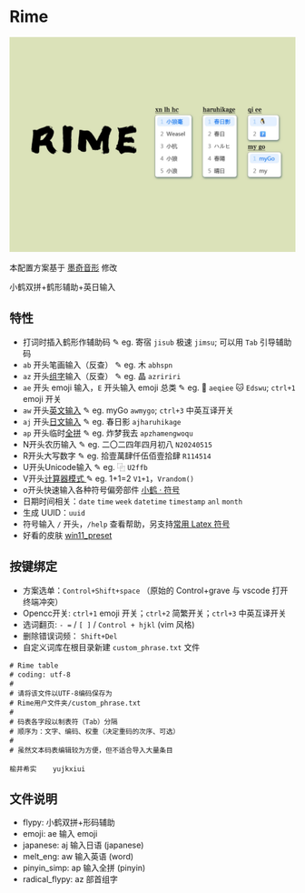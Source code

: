 # Rime

![](./image.jpg)

本配置方案基于 [墨奇音形](https://github.com/gaboolic/rime-shuangpin-fuzhuma) 修改

小鹤双拼+鹤形辅助+英日输入

## 特性

- 打词时插入鹤形作辅助码 ✎ eg. 寄宿 `jisub` 极速 `jimsu`; 可以用 `Tab` 引导辅助码
- `ab` 开头笔画输入（反查） ✎ eg. 木 `abhspn`
- `az` 开头[组字](https://github.com/mirtlecn/rime-radical-pinyin)输入（反查） ✎ eg. 晶 `azririri`
- `ae` 开头 emoji 输入，`E` 开头输入 emoji 总类 ✎ eg. 🐧 `aeqiee` 🐱 `Edswu`; `ctrl+1` emoji 开关
- `aw` 开头[英文输入](https://github.com/tumuyan/rime-melt) ✎ eg. myGo `awmygo`; `ctrl+3` 中英互译开关
- `aj` 开头[日文输入](https://github.com/gkovacs/rime-japanese) ✎ eg. 春日影 `ajharuhikage` 
- `ap` 开头临时[全拼](https://github.com/iDvel/rime-ice) ✎ eg. 炸梦我去 `apzhamengwoqu`
- N开头农历输入 ✎ eg. 二〇二四年四月初八 `N20240515`
- R开头大写数字 ✎ eg. 拾壹萬肆仟伍佰壹拾肆 `R114514`
- U开头Unicode输入 ✎ eg. ⿻ `U2ffb`
- V开头[计算器模式 ](https://github.com/gaboolic/rime-shuangpin-fuzhuma/blob/main/md/calc.md) ✎ eg. 1+1=2 `V1+1`，`Vrandom()`
- o开头快速输入各种符号偏旁部件 [小鹤 · 符号](https://flypy.cc/#/fh)
- 日期时间相关：`date` `time` `week` `datetime` `timestamp` `anl` `month`
- 生成 UUID：`uuid`
- 符号输入 `/` 开头，`/help` 查看帮助，另支持[常用 Latex 符号](https://github.com/wklchris/Rime-latex-symbols) 
- 好看的皮肤 [win11_preset](https://github.com/LufsX/rime)

## 按键绑定

- 方案选单：`Control+Shift+space` （原始的 Control+grave 与 vscode 打开终端冲突）
- Opencc开关: `ctrl+1` emoji 开关；`ctrl+2` 简繁开关；`ctrl+3` 中英互译开关
- 选词翻页: `- =` / `[ ]` / `Control + hjkl` (vim 风格)
- 删除错误词频： `Shift+Del` 
- 自定义词库在根目录新建 `custom_phrase.txt` 文件

```
# Rime table
# coding: utf-8
#
# 请将该文件以UTF-8编码保存为
# Rime用户文件夹/custom_phrase.txt
#
# 码表各字段以制表符（Tab）分隔
# 顺序为：文字、编码、权重（决定重码的次序、可选）
#
# 虽然文本码表编辑较为方便，但不适合导入大量条目

榆井希实	yujkxiui
```

## 文件说明

- flypy: 小鹤双拼+形码辅助
- emoji: ae 输入 emoji
- japanese: aj 输入日语 (japanese)
- melt_eng: aw 输入英语 (word)
- pinyin_simp: ap 输入全拼 (pinyin)
- radical_flypy: az 部首组字